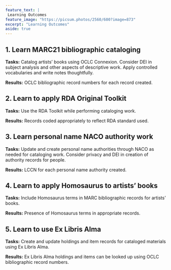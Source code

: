 ```yaml
---
feature_text: |
 Learning Outcomes
feature_image: "https://picsum.photos/2560/600?image=873"
excerpt: "Learning Outcomes"
aside: true
---
```


## 1. Learn MARC21 bibliographic cataloging

**Tasks:** Catalog artists’ books using OCLC Connexion. Consider DEI in subject analysis and other aspects of descriptive work. Apply controlled vocabularies and write notes thoughtfully.

**Results:** OCLC bibliographic record numbers for each record created. 

## 2. Learn to apply RDA Original Toolkit

**Tasks:** Use the RDA Toolkit while performing cataloging work. 

**Results:** Records coded appropriately to reflect RDA standard used. 

## 3. Learn personal name NACO authority work

**Tasks:** Update and create personal name authorities through NACO as needed for cataloging work. Consider privacy and DEI in creation of authority records for people. 

**Results:** LCCN for each personal name authority created. 

## 4. Learn to apply Homosaurus to artists’ books

**Tasks:** Include Homosaurus terms in MARC bibliographic records for artists’ books. 

**Results:** Presence of Homosaurus terms in appropriate records. 

## 5. Learn to use Ex Libris Alma

**Tasks:** Create and update holdings and item records for cataloged materials using Ex Libris Alma.

**Results:** Ex Libris Alma holdings and items can be looked up using OCLC bibliographic record numbers.
